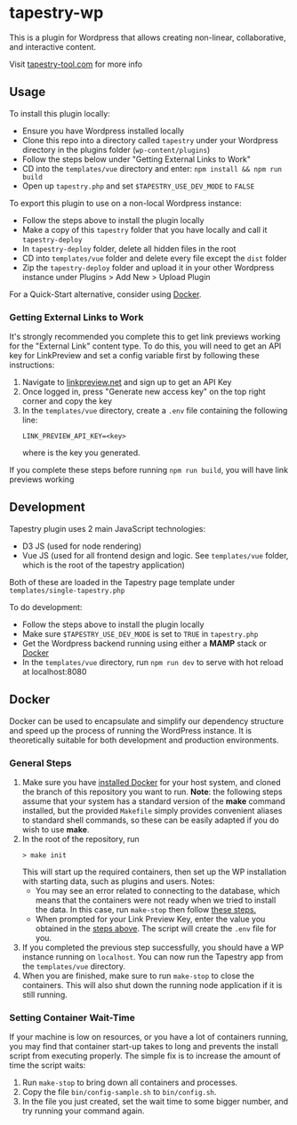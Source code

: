 # tapestry-wp

This is a plugin for Wordpress that allows creating non-linear, collaborative, and interactive content. 

Visit [tapestry-tool.com](https://www.tapestry-tool.com) for more info

## Usage

To install this plugin locally:
- Ensure you have Wordpress installed locally
- Clone this repo into a directory called `tapestry` under your Wordpress directory in the plugins folder (`wp-content/plugins`)
- Follow the steps below under "Getting External Links to Work"
- CD into the `templates/vue` directory and enter: `npm install && npm run build`
- Open up `tapestry.php` and set `$TAPESTRY_USE_DEV_MODE` to `FALSE`

To export this plugin to use on a non-local Wordpress instance:
- Follow the steps above to install the plugin locally
- Make a copy of this `tapestry` folder that you have locally and call it `tapestry-deploy`
- In `tapestry-deploy` folder, delete all hidden files in the root
- CD into `templates/vue` folder and delete every file except the `dist` folder
- Zip the `tapestry-deploy` folder and upload it in your other Wordpress instance under Plugins > Add New > Upload Plugin

For a Quick-Start alternative, consider using [Docker](#docker).

### Getting External Links to Work

It's strongly recommended you complete this to get link previews working for the "External Link" content type. To do this, you will need to get an API key for LinkPreview and set a config variable first by following these instructions:

1. Navigate to [linkpreview.net](https://www.linkpreview.net/) and sign up to get an API Key
2. Once logged in, press "Generate new access key" on the top right corner and copy the key
3. In the `templates/vue` directory, create a `.env` file containing the following line:
    ```
    LINK_PREVIEW_API_KEY=<key>
    ```
    where <key> is the key you generated.

If you complete these steps before running `npm run build`, you will have link previews working

## Development

Tapestry plugin uses 2 main JavaScript technologies:

- D3 JS (used for node rendering)
- Vue JS (used for all frontend design and logic. See `templates/vue` folder, which is the root of the tapestry application)

Both of these are loaded in the Tapestry page template under `templates/single-tapestry.php`

To do development:
- Follow the steps above to install the plugin locally
- Make sure `$TAPESTRY_USE_DEV_MODE` is set to `TRUE` in `tapestry.php`
- Get the Wordpress backend running using either a **MAMP** stack or [Docker](#docker)
- In the `templates/vue` directory, run `npm run dev` to serve with hot reload at localhost:8080


## Docker
Docker can be used to encapsulate and simplify our dependency structure and speed up the process of running the WordPress instance. It is theoretically suitable for both development and production environments.
### General Steps
1. Make sure you have [installed Docker](https://docs.docker.com/get-docker/) for your host system, and cloned the branch of this repository you want to run. **Note**: the following steps assume that your system has a standard version of the **make** command installed, but the provided `Makefile` simply provides convenient aliases to standard shell commands, so these can be easily adapted if you do wish to use **make**.
2. In the root of the repository, run
    ```
    > make init
    ```
    This will start up the required containers, then set up the WP installation with starting data, such as plugins and users.
    Notes:
    - You may see an error related to connecting to the database, which means that the containers were not ready when we tried to install the data. In this case, run `make-stop` then follow [these steps.](#setting-container-wait-time)
    - When prompted for your Link Preview Key, enter the value you obtained in the [steps above](#getting-external-links-to-work). The script will create the `.env` file for you.
3. If you completed the previous step successfully, you should have a WP instance running on `localhost`. You can now run the Tapestry app from the `templates/vue` directory.
4. When you are finished, make sure to run `make-stop` to close the containers. This will also shut down the running node application if it is still running.

### Setting Container Wait-Time
If your machine is low on resources, or you have a lot of containers running, you may find that container start-up takes to long and prevents the install script from executing properly. The simple fix is to increase the amount of time the script waits:
1. Run `make-stop` to bring down all containers and processes.
2. Copy the file `bin/config-sample.sh` to `bin/config.sh`.
3. In the file you just created, set the wait time to some bigger number, and try running your command again.
